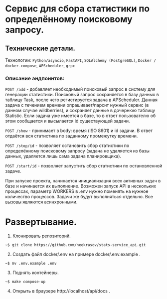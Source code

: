 # Сервис для сбора статистики по определённому поисковому запросу.

## Технические детали.
Технологии: `Python/asyncio`, `FastAPI`, `SQLAlchemy (PostgreSQL)`, `Docker / docker-compose`, `APScheduler`, `grpc`

### Описание эндпоинтов:

`POST /add` - добавляет необходимый поисковый запрос в систему для генерации статистики. Поисковый запрос сохраняется в базу данных в таблицу Task, после чего регистируется
задача в APScheduler. Данная задача с течением времени опрашивает/парсит нужный сервис (в данном случае wildberries), и сохраняет данные в дочернюю
таблицу Statistic. Если задача уже имеется в базе, то в ответ пользователю об этом сообщается и высылается id существующей задачи.

`POST /show` - принимает в body: время (ISO 8601) и id задачи. В ответ отдаётся вся статистика по заданному промежутку времени.

`POST /stop/id` -  позволяет остановить сбор статистики по определённому поисковому запросу (задача не удаляется из базы данных, удаляется лишь сама задача
планировщика).

`POST /start/id` - позволяет запустить сбор статистики по остановленной задаче.

При запуске проекта, начинается инициализация всех активных задач в базе и начинается их выполнение.
Возможен запуск API в нескольких процессах, параметр WORKERS в .env нужно поменять на нужное количество процессов. Задачи же будут выполняться отдельно.
Все вызовы являются асинхронными.

# Развертывание.

1. Клонировать репозиторий.

```
~$ git clone https://github.com/neekrasov/stats-service_api.git
```

2. Создать файл docker/.env на примере docker/.env.example .
```
~$ mv .env.example .env
```

3. Поднять контейнеры.
```
~$ make compose-up
```
4. Открыть в браузере http://localhost/api/docs .